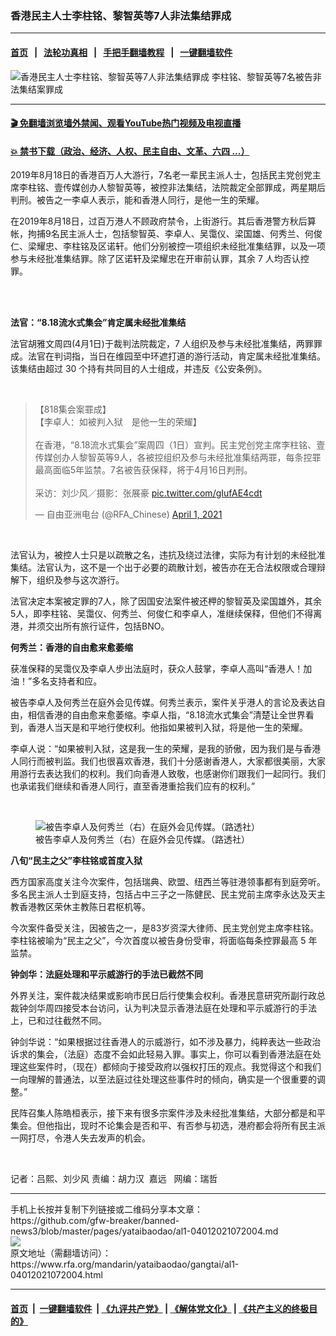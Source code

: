 ### 香港民主人士李柱铭、黎智英等7人非法集结罪成
------------------------

#### [首页](https://github.com/gfw-breaker/banned-news3/blob/master/README.md) &nbsp;&nbsp;|&nbsp;&nbsp; [法轮功真相](https://github.com/begood0513/basic/blob/master/README.md)  &nbsp;&nbsp;|&nbsp;&nbsp; [手把手翻墙教程](https://github.com/gfw-breaker/guides/wiki)  &nbsp;&nbsp;|&nbsp;&nbsp; [一键翻墙软件](https://github.com/gfw-breaker/nogfw/blob/master/README.md)  



<div id="headerimg">
 <img alt="香港民主人士李柱铭、黎智英等7人非法集结罪成" src="https://www.rfa.org/mandarin/yataibaodao/gangtai/al1-04012021072004.html/@@images/376b28ec-3ac1-468b-ac87-fb50b8271eb4.jpeg" title="香港民主人士李柱铭、黎智英等7人非法集结罪成"/>
 <span class="lead_image_caption">
  李柱铭、黎智英等7名被告非法集结案罪成
 </span>
 <!-- zoomattribute -->
</div>

<hr/>


#### [ 🎬  免翻墙浏览墙外禁闻、观看YouTube热门视频及电视直播](https://github.com/gfw-breaker/HelloWorld)

#### [ 💥  禁书下载（政治、经济、人权、民主自由、文革、六四 ...）](https://github.com/gfw-breaker/books/blob/master/README.md)

<div id="storytext">
 <p>
  2019年8月18日的香港百万人大游行，7名老一辈民主派人士，包括民主党创党主席李柱铭、壹传媒创办人黎智英等，被控非法集结，法院裁定全部罪成，两星期后判刑。被告之一李卓人表示，能和香港人同行，是他一生的荣耀。
 </p>
 <p>
  在2019年8月18日，过百万港人不顾政府禁令，上街游行。其后香港警方秋后算帐，拘捕9名民主派人士，包括黎智英、李卓人、吴霭仪、梁国雄、何秀兰、何俊仁、梁耀忠、李柱铭及区诺轩。他们分别被控一项组织未经批准集结罪，以及一项参与未经批准集结罪。除了区诺轩及梁耀忠在开审前认罪，其余 7 人均否认控罪。
 </p>
 <p>
  <br/>
 </p>
 <p>
  <br/>
  <strong>
   法官：“8.18流水式集会”肯定属未经批准集结
  </strong>
 </p>
 <p>
  法官胡雅文周四(4月1日)于裁判法院裁定，7 人组织及参与未经批准集结，两罪罪成。法官在判词指，当日在维园至中环遮打道的游行活动，肯定属未经批准集结。该集结由超过 30 个持有共同目的人士组成，并违反《公安条例》。
 </p>
 <p>
  <br/>
 </p>
 <blockquote class="twitter-tweet">
  <p dir="ltr" lang="zh">
   【818集会案罪成】
   <br/>
   【李卓人：如被判入狱　是他一生的荣耀】
   <br/>
   <br/>
   在香港，“8.18流水式集会”案周四（1日）宣判。民主党创党主席李柱铭、壹传媒创办人黎智英等9人，各被控组织及参与未经批准集结两罪，每条控罪最高面临5年监禁。7名被告获保释，将于4月16日判刑。
   <br/>
   <br/>
   采访：刘少风／摄影：张展豪
   <a href="https://t.co/gIufAE4cdt">
    pic.twitter.com/gIufAE4cdt
   </a>
  </p>
  — 自由亚洲电台 (@RFA_Chinese)
  <a href="https://twitter.com/RFA_Chinese/status/1377573219998126080?ref_src=twsrc%5Etfw">
   April 1, 2021
  </a>
 </blockquote>
 <p>
  <br/>
 </p>
 <p>
  法官认为，被控人士只是以疏散之名，违抗及绕过法律，实际为有计划的未经批准集结。法官认为，这不是一个出于必要的疏散计划，被告亦在无合法权限或合理辩解下，组织及参与这次游行。
 </p>
 <p>
  法官决定本案被定罪的7人，除了因国安法案件被还柙的黎智英及梁国雄外，其余5人，即李柱铭、吴霭仪、何秀兰、何俊仁和李卓人，准继续保释，但他们不得离港，并须交出所有旅行证件，包括BNO。
 </p>
 <p>
  <strong>
   何秀兰：香港的自由愈来愈萎缩
  </strong>
 </p>
 <p>
  获准保释的吴霭仪及李卓人步出法庭时，获众人鼓掌，李卓人高叫“香港人！加油！”多名支持者和应。
 </p>
 <p>
  被告李卓人及何秀兰在庭外会见传媒。何秀兰表示，案件关乎港人的言论及表达自由，相信香港的自由愈来愈萎缩。李卓人指，“8.18流水式集会”清楚让全世界看到，香港人当天是和平地行使权利。他指如果被判入狱，将是他一生的荣耀。
 </p>
 <p>
  李卓人说：“如果被判入狱，这是我一生的荣耀，是我的骄傲，因为我们是与香港人同行而被判监。我们也很喜欢香港，我们十分感谢香港人，大家都很美丽，大家用游行去表达我们的权利。我们向香港人致敬，也感谢你们跟我们一起同行。我们也承诺我们继续和香港人同行，直至香港重拾我们应有的权利。”
 </p>
 <p>
  <br/>
 </p>
 <p>
  <figure class="image-richtext image-inline captioned" style="width:1500px;">
   <img alt="被告李卓人及何秀兰（右）在庭外会见传媒。（路透社）" src="https://www.rfa.org/mandarin/yataibaodao/gangtai/al1-04012021072004.html/2.jpg/@@images/eacbb7a7-c9a6-4492-8d24-ae960dfcbb75.jpeg" title=""/>
   <figcaption class="image-caption">
    被告李卓人及何秀兰（右）在庭外会见传媒。（路透社）
   </figcaption>
   <small>
   </small>
  </figure>
 </p>
 <p>
  <strong>
   八旬“民主之父”李柱铭或首度入狱
  </strong>
 </p>
 <p>
  西方国家高度关注今次案件，包括瑞典、欧盟、纽西兰等驻港领事都有到庭旁听。多名民主派人士到庭支持，包括占中三子之一陈健民、民主党前主席李永达及天主教香港教区荣休主教陈日君枢机等。
 </p>
 <p>
  今次案件备受关注，因被告之一，是83岁资深大律师、民主党创党主席李柱铭。李柱铭被喻为“民主之父”，今次首度以被告身份受审，将面临每条控罪最高 5 年监禁。
 </p>
 <p>
  <strong>
   钟剑华：法庭处理和平示威游行的手法已截然不同
  </strong>
 </p>
 <p>
  外界关注，案件裁决结果或影响市民日后行使集会权利。香港民意研究所副行政总裁钟剑华周四接受本台访问，认为判决显示香港法庭在处理和平示威游行的手法上，已和过往截然不同。
 </p>
 <p>
  钟剑华说：“如果根据过往香港人的示威游行，如不涉及暴力，纯粹表达一些政治诉求的集会，（法庭）态度不会如此轻易入罪。事实上，你可以看到香港法庭在处理这些案件时，（现在）都倾向于接受政府以强权打压的观点。我觉得这个和我们一向理解的普通法，以至法庭过往处理这些事件时的倾向，确实是一个很重要的调整。”
 </p>
 <p>
  民阵召集人陈皓桓表示，接下来有很多宗案件涉及未经批准集结，大部分都是和平集会。但他指出，现时不论集会是否和平、有否参与初选，港府都会将所有民主派一网打尽，令港人失去发声的机会。
 </p>
 <p>
  <br/>
 </p>
 <p>
  记者：吕熙、刘少风 责编：胡力汉  嘉远   网编：瑞哲
 </p>
</div>

<hr/>
手机上长按并复制下列链接或二维码分享本文章：<br/>
https://github.com/gfw-breaker/banned-news3/blob/master/pages/yataibaodao/al1-04012021072004.md <br/>
<a href='https://github.com/gfw-breaker/banned-news3/blob/master/pages/yataibaodao/al1-04012021072004.md'><img src='https://github.com/gfw-breaker/banned-news3/blob/master/pages/yataibaodao/al1-04012021072004.md.png'/></a> <br/>
原文地址（需翻墙访问）：https://www.rfa.org/mandarin/yataibaodao/gangtai/al1-04012021072004.html


------------------------
#### [首页](https://github.com/gfw-breaker/banned-news3/blob/master/README.md) &nbsp;|&nbsp; [一键翻墙软件](https://github.com/gfw-breaker/nogfw/blob/master/README.md) &nbsp;| [《九评共产党》](https://github.com/gfw-breaker/9ping.md/blob/master/README.md#九评之一评共产党是什么) | [《解体党文化》](https://github.com/gfw-breaker/jtdwh.md/blob/master/README.md) | [《共产主义的终极目的》](https://github.com/gfw-breaker/gczydzjmd.md/blob/master/README.md)


<img src='http://gfw-breaker.win/banned-news3/pages/yataibaodao/al1-04012021072004.md' width='0px' height='0px'/>